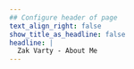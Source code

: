 ```yaml
---
## Configure header of page
text_align_right: false
show_title_as_headline: false
headline: | 
  Zak Varty - About Me
---
```


<!-- this is a subheadline -->
